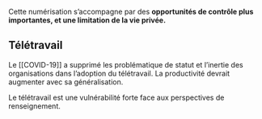 Cette numérisation s’accompagne par des **opportunités de contrôle plus importantes, et une limitation de la vie privée.**

## Télétravail

Le [[COVID-19]] a supprimé les problématique de statut et l’inertie des organisations dans l’adoption du télétravail. La productivité devrait augmenter avec sa généralisation.

Le télétravail est une vulnérabilité forte face aux perspectives de renseignement.